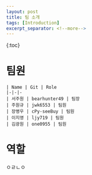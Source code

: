 ```yaml
---
layout: post
title: 팀 소개
tags: [Introduction]
excerpt_separator: <!--more-->
---
```


{:toc}

# 팀원

    | Name | Git | Role
    |-|-|-
    | 서주원 | bearhunter49 | 팀장
    | 주원규 | jwk6553 | 팀원
    | 장병우 | cPy-seeBuy | 팀원
    | 이지영 | ljy719 | 팀원
    | 김광원 | one0955 | 팀원


# 역할


ㅇㄹㄴㅇ

